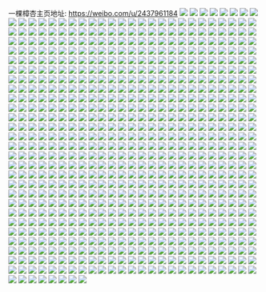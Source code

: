 一棵樟杏主页地址: https://weibo.com/u/2437961184 
![](https://wx4.sinaimg.cn/mw2000/915055e0ly1h94jmdmcvpj20u00u0tk2.jpg) 
![](https://wx4.sinaimg.cn/mw2000/915055e0ly1h94k4doixqj20u014049k.jpg) 
![](https://wx4.sinaimg.cn/mw2000/915055e0ly1h94jmezziyj21hd0u0qaj.jpg) 
![](https://wx4.sinaimg.cn/mw2000/915055e0ly1h94jmfbnldj20u01hc102.jpg) 
![](https://wx4.sinaimg.cn/mw2000/915055e0ly1h8lznikusbj20ef0atwg5.jpg) 
![](https://wx4.sinaimg.cn/mw2000/915055e0gy1h5rxzbg69yj234022o7wh.jpg) 
![](https://wx4.sinaimg.cn/mw2000/915055e0gy1h5buv4dnvzj20me098gm8.jpg) 
![](https://wx4.sinaimg.cn/mw2000/915055e0ly1h4u1rcylmqj21r31r3aql.jpg) 
![](https://wx4.sinaimg.cn/mw2000/915055e0ly1h4u1rcd9yoj222o3401kx.jpg) 
![](https://wx4.sinaimg.cn/mw2000/915055e0ly1gzhxwaml11j234022oe81.jpg) 
![](https://wx4.sinaimg.cn/mw2000/915055e0gy1gzdfnovhxqj20h20ghdh5.jpg) 
![](https://wx4.sinaimg.cn/mw2000/915055e0gy1gzdfp6ifnuj20jl0myjut.jpg) 
![](https://wx4.sinaimg.cn/mw2000/915055e0gy1gzdfnn99dlj20gt0l0dik.jpg) 
![](https://wx4.sinaimg.cn/mw2000/915055e0gy1gy0xcypk92j22c02c01aj.jpg) 
![](https://wx4.sinaimg.cn/mw2000/915055e0gy1gxabt1nrbej21kw1kw1kx.jpg) 
![](https://wx4.sinaimg.cn/mw2000/915055e0gy1gwe1dx7uloj211x1bdnbh.jpg) 
![](https://wx4.sinaimg.cn/mw2000/915055e0gy1gwe1eea86oj234022ou0x.jpg) 
![](https://wx4.sinaimg.cn/mw2000/915055e0gy1gwe1c05nj7j21kw0whnbq.jpg) 
![](https://wx4.sinaimg.cn/mw2000/915055e0gy1gwe1c0vmjcj20w01kwaua.jpg) 
![](https://wx4.sinaimg.cn/mw2000/915055e0gy1gwe1bzatrjj20ru0vl7d4.jpg) 
![](https://wx4.sinaimg.cn/mw2000/915055e0gy1gwe1by263cj20w01kwara.jpg) 
![](https://wx4.sinaimg.cn/mw2000/915055e0gy1gwe1bypkkbj20ru112gyn.jpg) 
![](https://wx4.sinaimg.cn/mw2000/915055e0gy1gwe1c3fj4pj234022okjl.jpg) 
![](https://wx4.sinaimg.cn/mw2000/002EZr4Agy1guhsebpuofj616o1kwqlu02.jpg) 
![](https://wx4.sinaimg.cn/mw2000/002EZr4Agy1gu859ai5lcj605r05rwep02.jpg) 
![](https://wx4.sinaimg.cn/mw2000/915055e0gy1gu4zblrzroj20vc15sk63.jpg) 
![](https://wx4.sinaimg.cn/mw2000/915055e0ly1gtt7gfj87uj21vo1vo1j0.jpg) 
![](https://wx4.sinaimg.cn/mw2000/915055e0gy1gtei1rne2wj20og0wmjxu.jpg) 
![](https://wx4.sinaimg.cn/mw2000/915055e0gy1gssgwgg6p3j216o1kwh1c.jpg) 
![](https://wx4.sinaimg.cn/mw2000/915055e0gy1gssgwrrtqwj20ws18gdpr.jpg) 
![](https://wx4.sinaimg.cn/mw2000/915055e0gy1gssgwrby3ej234022ob2a.jpg) 
![](https://wx4.sinaimg.cn/mw2000/915055e0gy1gssgwp7k0wj208y0a8dfx.jpg) 
![](https://wx4.sinaimg.cn/mw2000/915055e0gy1gssgwsmo8jj21w02io1kx.jpg) 
![](https://wx4.sinaimg.cn/mw2000/002EZr4Agy1gssgwisr3bj62c03401ky02.jpg) 
![](https://wx4.sinaimg.cn/mw2000/915055e0gy1gssgwlet4jj23402c0npd.jpg) 
![](https://wx4.sinaimg.cn/mw2000/915055e0gy1gssgwnrfz9j23402c01ky.jpg) 
![](https://wx4.sinaimg.cn/mw2000/002EZr4Agy1gssgwhcmyyj60c80a6wf302.jpg) 
![](https://wx4.sinaimg.cn/mw2000/915055e0gy1gssgwgxmyxj20wn0ogk0q.jpg) 
![](https://wx4.sinaimg.cn/mw2000/915055e0gy1gssgworfkgj20my0lotbb.jpg) 
![](https://wx4.sinaimg.cn/mw2000/002EZr4Agy1gssgwfx2ihj60i60i6q5m02.jpg) 
![](https://wx4.sinaimg.cn/mw2000/915055e0gy1gssgwt41mdj20vc15s4be.jpg) 
![](https://wx4.sinaimg.cn/mw2000/915055e0gy1gssgwq5upbj234022o7wi.jpg) 
![](https://wx4.sinaimg.cn/mw2000/915055e0gy1go3q3xt9kgj220830ce83.jpg) 
![](https://wx4.sinaimg.cn/mw2000/915055e0gy1go3q42lcumj222o22oe82.jpg) 
![](https://wx4.sinaimg.cn/mw2000/915055e0gy1go3q3og2fpj222o22ohdu.jpg) 
![](https://wx4.sinaimg.cn/mw2000/915055e0gy1go3q4qj70rj222o22o4qq.jpg) 
![](https://wx4.sinaimg.cn/mw2000/915055e0gy1go3q3m9zbpj223a16c4qp.jpg) 
![](https://wx4.sinaimg.cn/mw2000/915055e0ly1gnk1xmfqosj20ru173alh.jpg) 
![](https://wx4.sinaimg.cn/mw2000/915055e0ly1gnk1xmnosaj21140rujz8.jpg) 
![](https://wx4.sinaimg.cn/mw2000/915055e0ly1gnk1xn1yf0j21140rujz1.jpg) 
![](https://wx4.sinaimg.cn/mw2000/915055e0ly1gnk1xlshr4j20ru1joh2v.jpg) 
![](https://wx4.sinaimg.cn/mw2000/915055e0ly1gnk1xosfa0j222o340kjn.jpg) 
![](https://wx4.sinaimg.cn/mw2000/915055e0ly1gnk1xre8awj222o340e83.jpg) 
![](https://wx4.sinaimg.cn/mw2000/915055e0gy1gmgnjv1kl0j23344mob2c.jpg) 
![](https://wx4.sinaimg.cn/mw2000/915055e0gy1gmgnkuvlhcj2470334qv8.jpg) 
![](https://wx4.sinaimg.cn/mw2000/915055e0gy1gmgnkdha18j23344mokjn.jpg) 
![](https://wx4.sinaimg.cn/mw2000/915055e0gy1gmgnkhx2rwj22um49xx6r.jpg) 
![](https://wx4.sinaimg.cn/mw2000/915055e0gy1gmgnk1j9kej24703347wl.jpg) 
![](https://wx4.sinaimg.cn/mw2000/915055e0gy1gmgnkp1gtuj22dr3knu0z.jpg) 
![](https://wx4.sinaimg.cn/mw2000/915055e0gy1gmgnkwia71j23344moqkk.jpg) 
![](https://wx4.sinaimg.cn/mw2000/915055e0gy1gmgnkxalycj21140run4f.jpg) 
![](https://wx4.sinaimg.cn/mw2000/915055e0gy1gmgnk8f5aoj22v14ajhdu.jpg) 
![](https://wx4.sinaimg.cn/mw2000/915055e0gy1gmbp6agrf8j220730au0x.jpg) 
![](https://wx4.sinaimg.cn/mw2000/915055e0gy1gmbp684onlj23344mohe1.jpg) 
![](https://wx4.sinaimg.cn/mw2000/915055e0gy1gmbp6fjqvgj23344mob2d.jpg) 
![](https://wx4.sinaimg.cn/mw2000/915055e0gy1gmbp6hwncmj23344mou11.jpg) 
![](https://wx4.sinaimg.cn/mw2000/915055e0gy1gmbp6b6nanj21140ruqay.jpg) 
![](https://wx4.sinaimg.cn/mw2000/915055e0gy1gmbp6dj4ytj23344mo4qu.jpg) 
![](https://wx4.sinaimg.cn/mw2000/915055e0gy1gmbp6mbjsrj23344mou11.jpg) 
![](https://wx4.sinaimg.cn/mw2000/915055e0gy1gmbp6qgbnij23344mox6r.jpg) 
![](https://wx4.sinaimg.cn/mw2000/915055e0gy1gmbp6ka6iyj23344moe88.jpg) 
![](https://wx4.sinaimg.cn/mw2000/915055e0gy1gmbp6s3zjbj22pr42hu0y.jpg) 
![](https://wx4.sinaimg.cn/mw2000/915055e0gy1gmbp6gcx0yj213y0tydnc.jpg) 
![](https://wx4.sinaimg.cn/mw2000/915055e0gy1gmbp6ohqclj23344mokjo.jpg) 
![](https://wx4.sinaimg.cn/mw2000/915055e0gy1glme9py3ynj21140rudk9.jpg) 
![](https://wx4.sinaimg.cn/mw2000/915055e0gy1glme9qpm7kj20ru4id7wh.jpg) 
![](https://wx4.sinaimg.cn/mw2000/915055e0gy1glme9ra1h1j20ru26v7ln.jpg) 
![](https://wx4.sinaimg.cn/mw2000/915055e0gy1glme9p8or8j22sh46pdxj.jpg) 
![](https://wx4.sinaimg.cn/mw2000/915055e0gy1glmea0kcftj23344mo7wh.jpg) 
![](https://wx4.sinaimg.cn/mw2000/915055e0gy1glme9tcfe0j247z2tb1l2.jpg) 
![](https://wx4.sinaimg.cn/mw2000/915055e0gy1glmea2kmukj22ht3qqqv7.jpg) 
![](https://wx4.sinaimg.cn/mw2000/915055e0gy1glme9w1zf9j247z2tbu12.jpg) 
![](https://wx4.sinaimg.cn/mw2000/915055e0gy1glme9zaokxj23344mohdz.jpg) 
![](https://wx4.sinaimg.cn/mw2000/915055e0gy1gkyxqco104j20vi10m7wi.jpg) 
![](https://wx4.sinaimg.cn/mw2000/915055e0gy1gjssq8s012j222o340x6q.jpg) 
![](https://wx4.sinaimg.cn/mw2000/915055e0gy1gjssqch7uhj234022o4qr.jpg) 
![](https://wx4.sinaimg.cn/mw2000/915055e0gy1gjssqf384aj21900u01ky.jpg) 
![](https://wx4.sinaimg.cn/mw2000/915055e0gy1gjssqjd5qkj234022ox6q.jpg) 
![](https://wx4.sinaimg.cn/mw2000/915055e0gy1gjssqn791kj21900u07wi.jpg) 
![](https://wx4.sinaimg.cn/mw2000/915055e0gy1gjsssdowrvj20p617z1el.jpg) 
![](https://wx4.sinaimg.cn/mw2000/915055e0gy1gjewst0q4uj234022o4qr.jpg) 
![](https://wx4.sinaimg.cn/mw2000/915055e0gy1gjewsulqhyj234022oqv6.jpg) 
![](https://wx4.sinaimg.cn/mw2000/915055e0gy1gjewsvxaw3j234022ob2b.jpg) 
![](https://wx4.sinaimg.cn/mw2000/915055e0gy1gjewsx5cxtj222o340qv6.jpg) 
![](https://wx4.sinaimg.cn/mw2000/915055e0gy1gjewszlc5lj234022ox6q.jpg) 
![](https://wx4.sinaimg.cn/mw2000/915055e0gy1gjewt1mawyj234022o7wk.jpg) 
![](https://wx4.sinaimg.cn/mw2000/915055e0gy1gj35h582b9j22c02c0e81.jpg) 
![](https://wx4.sinaimg.cn/mw2000/915055e0gy1gj35h9zhahj21kw1kwasm.jpg) 
![](https://wx4.sinaimg.cn/mw2000/915055e0gy1gj35hh1sqzj22c02c0hdt.jpg) 
![](https://wx4.sinaimg.cn/mw2000/915055e0gy1gj35gy30zij22c02c0u0x.jpg) 
![](https://wx4.sinaimg.cn/mw2000/915055e0gy1gj35hsre3kj22c02c0hdt.jpg) 
![](https://wx4.sinaimg.cn/mw2000/915055e0gy1gj35i2jo23j21kw1kwk7r.jpg) 
![](https://wx4.sinaimg.cn/mw2000/915055e0gy1ghx2cbyu4qj20jm0n3add.jpg) 
![](https://wx4.sinaimg.cn/mw2000/915055e0gy1ghx2cbj6ddj20ec050wgg.jpg) 
![](https://wx4.sinaimg.cn/mw2000/915055e0gy1gghjrm2gvfj20yf11rgvg.jpg) 
![](https://wx4.sinaimg.cn/mw2000/915055e0gy1gghjrmg9zaj20sv0qjtfl.jpg) 
![](https://wx4.sinaimg.cn/mw2000/915055e0gy1gghjrmu6mij20uq0um44d.jpg) 
![](https://wx4.sinaimg.cn/mw2000/915055e0gy1gghjrpejmrj23402c0hdv.jpg) 
![](https://wx4.sinaimg.cn/mw2000/915055e0gy1gghjrkcx4qj23402c01l0.jpg) 
![](https://wx4.sinaimg.cn/mw2000/915055e0gy1gghjrsjw88j23402c0npe.jpg) 
![](https://wx4.sinaimg.cn/mw2000/915055e0gy1gfvraj4xycj20p10z2thi.jpg) 
![](https://wx4.sinaimg.cn/mw2000/915055e0gy1gfvrahy27yj222d2rw4qq.jpg) 
![](https://wx4.sinaimg.cn/mw2000/915055e0gy1gfoq56pqqwj224k36uu0y.jpg) 
![](https://wx4.sinaimg.cn/mw2000/915055e0gy1gfoq586uctj224k36uu0y.jpg) 
![](https://wx4.sinaimg.cn/mw2000/915055e0gy1gfoq5a7i3jj224k36u1kz.jpg) 
![](https://wx4.sinaimg.cn/mw2000/915055e0gy1gfoq5bwifij224k36uhdv.jpg) 
![](https://wx4.sinaimg.cn/mw2000/915055e0ly1gf24t5oq10j20ru0vatkk.jpg) 
![](https://wx4.sinaimg.cn/mw2000/915055e0ly1gf24u9c2ivj23344mob2i.jpg) 
![](https://wx4.sinaimg.cn/mw2000/915055e0ly1gf24t5cekmj21140rub29.jpg) 
![](https://wx4.sinaimg.cn/mw2000/915055e0ly1gf24vjjg4cj21w8atw4r8.jpg) 
![](https://wx4.sinaimg.cn/mw2000/915055e0ly1gf24v1o77fj21wwaxp4r8.jpg) 
![](https://wx4.sinaimg.cn/mw2000/915055e0ly1gf24v9518rj21wwaxpkk5.jpg) 
![](https://wx4.sinaimg.cn/mw2000/915055e0ly1gf24twmpkvj22wy2li7wi.jpg) 
![](https://wx4.sinaimg.cn/mw2000/915055e0ly1gf24ut9m83j24mo3347wp.jpg) 
![](https://wx4.sinaimg.cn/mw2000/915055e0ly1gf24tudspxj248d2tl1l9.jpg) 
![](https://wx4.sinaimg.cn/mw2000/915055e0ly1gf24tozdrij23344mo7wr.jpg) 
![](https://wx4.sinaimg.cn/mw2000/915055e0ly1gf24u0iktwj24mo334e8c.jpg) 
![](https://wx4.sinaimg.cn/mw2000/915055e0ly1gf24u4i92vj24mo3344qx.jpg) 
![](https://wx4.sinaimg.cn/mw2000/915055e0ly1gf24upfjinj23344mox6z.jpg) 
![](https://wx4.sinaimg.cn/mw2000/915055e0ly1gf24ueqdc3j23n021p4qt.jpg) 
![](https://wx4.sinaimg.cn/mw2000/915055e0ly1gf24uke5ulj23344mo7wr.jpg) 
![](https://wx4.sinaimg.cn/mw2000/915055e0ly1gf24vt1w1fj23344mo7wp.jpg) 
![](https://wx4.sinaimg.cn/mw2000/915055e0ly1gf24t6g9qdj234022ou0x.jpg) 
![](https://wx4.sinaimg.cn/mw2000/915055e0ly1gf24vpag0qj22u64991l6.jpg) 
![](https://wx4.sinaimg.cn/mw2000/915055e0gy1gezahv08g9j24122opnpn.jpg) 
![](https://wx4.sinaimg.cn/mw2000/915055e0gy1gezag3qqr2j21a52k97wk.jpg) 
![](https://wx4.sinaimg.cn/mw2000/915055e0gy1gezafhdeo4j22yl4fvu17.jpg) 
![](https://wx4.sinaimg.cn/mw2000/915055e0gy1gezafoylp1j21wwa80e8n.jpg) 
![](https://wx4.sinaimg.cn/mw2000/915055e0gy1gezafx8fbvj21wwaxp4rc.jpg) 
![](https://wx4.sinaimg.cn/mw2000/915055e0gy1gezag0w426j21wwaxpe85.jpg) 
![](https://wx4.sinaimg.cn/mw2000/915055e0gy1gezahoas4hj24mo334qvg.jpg) 
![](https://wx4.sinaimg.cn/mw2000/915055e0gy1gezag6w44jj22ju1wwnpi.jpg) 
![](https://wx4.sinaimg.cn/mw2000/915055e0gy1gezagzoql8j229q32x1l4.jpg) 
![](https://wx4.sinaimg.cn/mw2000/915055e0gy1gezaggz6ccj24c62w4he1.jpg) 
![](https://wx4.sinaimg.cn/mw2000/915055e0gy1gezagne892j23344mo4r4.jpg) 
![](https://wx4.sinaimg.cn/mw2000/915055e0gy1gezagtyicjj23344moe8i.jpg) 
![](https://wx4.sinaimg.cn/mw2000/915055e0gy1gezagw8kyaj217w1tux6q.jpg) 
![](https://wx4.sinaimg.cn/mw2000/915055e0gy1gezah5oxihj20np0ygqii.jpg) 
![](https://wx4.sinaimg.cn/mw2000/915055e0gy1gezaharchsj23344mo1lb.jpg) 
![](https://wx4.sinaimg.cn/mw2000/915055e0gy1gezah4k5a9j22uj4974r0.jpg) 
![](https://wx4.sinaimg.cn/mw2000/915055e0gy1gezagc2ljgj24mo334kjy.jpg) 
![](https://wx4.sinaimg.cn/mw2000/915055e0gy1gezahg76f8j24mo3341l9.jpg) 
![](https://wx4.sinaimg.cn/mw2000/915055e0gy1gevgdgfa1yj24982u6hdx.jpg) 
![](https://wx4.sinaimg.cn/mw2000/915055e0gy1gevgcshi59j221q32l1l2.jpg) 
![](https://wx4.sinaimg.cn/mw2000/915055e0gy1gevgcwuirzj23il2ce7wk.jpg) 
![](https://wx4.sinaimg.cn/mw2000/915055e0gy1gevgd2bhzij21ww6tinpi.jpg) 
![](https://wx4.sinaimg.cn/mw2000/915055e0gy1gevgcxu96vj20ru3cm1kx.jpg) 
![](https://wx4.sinaimg.cn/mw2000/915055e0gy1gevgd6ufphj21ww9m61l6.jpg) 
![](https://wx4.sinaimg.cn/mw2000/915055e0gy1gevgd9xm5yj2280340e86.jpg) 
![](https://wx4.sinaimg.cn/mw2000/915055e0gy1gevgddzg2zj213b1mxqv5.jpg) 
![](https://wx4.sinaimg.cn/mw2000/915055e0gy1gevgdcqpbyj22su479nph.jpg) 
![](https://wx4.sinaimg.cn/mw2000/915055e0gy1gevgcl45xxj23v72kte86.jpg) 
![](https://wx4.sinaimg.cn/mw2000/915055e0gy1gevgcp883gj22rr45nkjv.jpg) 
![](https://wx4.sinaimg.cn/mw2000/915055e0gy1gevgcujfghj21ka2ceqv7.jpg) 
![](https://wx4.sinaimg.cn/mw2000/915055e0gy1gek9zqft5jj24682s5kjr.jpg) 
![](https://wx4.sinaimg.cn/mw2000/915055e0gy1gek9z25toyj22u53z1kjs.jpg) 
![](https://wx4.sinaimg.cn/mw2000/915055e0gy1gek9z5z9rrj22u5498e88.jpg) 
![](https://wx4.sinaimg.cn/mw2000/915055e0gy1gek9z7st10j21p12deu0y.jpg) 
![](https://wx4.sinaimg.cn/mw2000/915055e0gy1gek9znamxlj22hz3hzb2e.jpg) 
![](https://wx4.sinaimg.cn/mw2000/915055e0gy1gek9yyaa2cj22j83jpb2e.jpg) 
![](https://wx4.sinaimg.cn/mw2000/915055e0gy1gek9zg3yw7j22se3wjb2g.jpg) 
![](https://wx4.sinaimg.cn/mw2000/915055e0gy1gek9zk8fvgj24mo3347wp.jpg) 
![](https://wx4.sinaimg.cn/mw2000/915055e0gy1gek9zcfdhoj23344mox6x.jpg) 
![](https://wx4.sinaimg.cn/mw2000/915055e0gy1gehw40mz6xj22np3zkqvb.jpg) 
![](https://wx4.sinaimg.cn/mw2000/915055e0gy1gehw44lb2tj23344mox6w.jpg) 
![](https://wx4.sinaimg.cn/mw2000/915055e0gy1gehw48azx2j22yr4g5u14.jpg) 
![](https://wx4.sinaimg.cn/mw2000/915055e0gy1gehw4by4cpj22yx4gdhe1.jpg) 
![](https://wx4.sinaimg.cn/mw2000/915055e0gy1gehw4d4ityj20ru114799.jpg) 
![](https://wx4.sinaimg.cn/mw2000/915055e0gy1gehw4fiewyj22gk3ouqv9.jpg) 
![](https://wx4.sinaimg.cn/mw2000/915055e0gy1gehw3x9utkj23344mo4qx.jpg) 
![](https://wx4.sinaimg.cn/mw2000/915055e0gy1gehw4izpqvj23344mo7wp.jpg) 
![](https://wx4.sinaimg.cn/mw2000/915055e0gy1gehw4mchupj22tb47zu13.jpg) 
![](https://wx4.sinaimg.cn/mw2000/915055e0gy1gehh22cqkbj230m4ix7wm.jpg) 
![](https://wx4.sinaimg.cn/mw2000/915055e0gy1gehh1zqgxcj22x14dknpi.jpg) 
![](https://wx4.sinaimg.cn/mw2000/915055e0gy1gehh1qhk78j21130rsgv2.jpg) 
![](https://wx4.sinaimg.cn/mw2000/915055e0gy1gehh1tcbnuj21130rs7ck.jpg) 
![](https://wx4.sinaimg.cn/mw2000/915055e0gy1gehh1s22fcj2334222x6q.jpg) 
![](https://wx4.sinaimg.cn/mw2000/915055e0gy1gehh1q0lxmj20ru2u27wf.jpg) 
![](https://wx4.sinaimg.cn/mw2000/915055e0gy1gehh1stiwqj20ru55jkjl.jpg) 
![](https://wx4.sinaimg.cn/mw2000/915055e0gy1gehh2cbku5j22q14317wp.jpg) 
![](https://wx4.sinaimg.cn/mw2000/915055e0gy1gehh27xrttj23344mob2i.jpg) 
![](https://wx4.sinaimg.cn/mw2000/915055e0gy1gehh1w3ex9j22i43r6npi.jpg) 
![](https://wx4.sinaimg.cn/mw2000/915055e0gy1gehh258pwuj22xd4e24qy.jpg) 
![](https://wx4.sinaimg.cn/mw2000/915055e0ly1ge3ypx5wpxj224w37knph.jpg) 
![](https://wx4.sinaimg.cn/mw2000/915055e0ly1ge3ypqg8q5j224w37kqvp.jpg) 
![](https://wx4.sinaimg.cn/mw2000/915055e0ly1ge3yobg2r5j21sk2otnpg.jpg) 
![](https://wx4.sinaimg.cn/mw2000/915055e0ly1ge3yp0kgjgj224w37kkk5.jpg) 
![](https://wx4.sinaimg.cn/mw2000/915055e0ly1ge3yq2uc77j20ru2674qp.jpg) 
![](https://wx4.sinaimg.cn/mw2000/915055e0ly1ge3yp6olx9j223s35ox6t.jpg) 
![](https://wx4.sinaimg.cn/mw2000/915055e0ly1ge3yofn1kyj21nn2hgu0z.jpg) 
![](https://wx4.sinaimg.cn/mw2000/915055e0ly1ge3yo5ircej224w37kb2t.jpg) 
![](https://wx4.sinaimg.cn/mw2000/915055e0ly1ge3ynlre0gj21nr2hsnpo.jpg) 
![](https://wx4.sinaimg.cn/mw2000/915055e0ly1ge1p5djiyfj20ww0wwdl5.jpg) 
![](https://wx4.sinaimg.cn/mw2000/915055e0ly1ge1p5d1114j20ww0ww7a8.jpg) 
![](https://wx4.sinaimg.cn/mw2000/915055e0ly1ge1p5d8977j20ww1dcgq2.jpg) 
![](https://wx4.sinaimg.cn/mw2000/915055e0ly1ge1p5ckekxj20ws1dc45y.jpg) 
![](https://wx4.sinaimg.cn/mw2000/915055e0ly1gdt9u5dvruj214013zn4u.jpg) 
![](https://wx4.sinaimg.cn/mw2000/915055e0ly1gdt9u54x74j214013zajq.jpg) 
![](https://wx4.sinaimg.cn/mw2000/915055e0ly1gdt9u6perfj214013z11c.jpg) 
![](https://wx4.sinaimg.cn/mw2000/915055e0ly1gdt9u5p12sj214013zdpo.jpg) 
![](https://wx4.sinaimg.cn/mw2000/915055e0gy1gd1pen551kj21400u04lv.jpg) 
![](https://wx4.sinaimg.cn/mw2000/915055e0gy1gd0rs07xdbj20u00wfka4.jpg) 
![](https://wx4.sinaimg.cn/mw2000/915055e0gy3gbpc0nn1dpj20zk0p416q.jpg) 
![](https://wx4.sinaimg.cn/mw2000/915055e0gy3gbpc13j1yaj20zk0p4qi2.jpg) 
![](https://wx4.sinaimg.cn/mw2000/915055e0gy3gbpc17sr3tj20zk0p4k8u.jpg) 
![](https://wx4.sinaimg.cn/mw2000/915055e0gy3gbpc120xgbj20zk0p419w.jpg) 
![](https://wx4.sinaimg.cn/mw2000/915055e0gy3gbpc16i8huj20zk0p4dso.jpg) 
![](https://wx4.sinaimg.cn/mw2000/915055e0gy3gbpc1dvq7sj20zk0p4199.jpg) 
![](https://wx4.sinaimg.cn/mw2000/915055e0gy3gbpc1isfyhj20zk0p4qiq.jpg) 
![](https://wx4.sinaimg.cn/mw2000/915055e0gy3gbpc1ef33sj20zk0p4qf9.jpg) 
![](https://wx4.sinaimg.cn/mw2000/915055e0gy1gb990sppszj20n024qx0j.jpg) 
![](https://wx4.sinaimg.cn/mw2000/915055e0gy1gb990rq8hvj20n00bl75s.jpg) 
![](https://wx4.sinaimg.cn/mw2000/915055e0gy1gb29wep11yj22bx2bn7wh.jpg) 
![](https://wx4.sinaimg.cn/mw2000/915055e0gy1gb29wgi2amj22c02bre81.jpg) 
![](https://wx4.sinaimg.cn/mw2000/915055e0gy1gb29whg0kbj22c02brb29.jpg) 
![](https://wx4.sinaimg.cn/mw2000/915055e0gy1gb29wine2dj22c02brkjl.jpg) 
![](https://wx4.sinaimg.cn/mw2000/915055e0gy1gb29wk2nhcj23402c01ky.jpg) 
![](https://wx4.sinaimg.cn/mw2000/915055e0gy1gb29wl8qfpj21lx24z1kx.jpg) 
![](https://wx4.sinaimg.cn/mw2000/915055e0gy1gb29wm5wv2j22b11qbnpd.jpg) 
![](https://wx4.sinaimg.cn/mw2000/915055e0gy1gb29wdtgszj22gz1uskjl.jpg) 
![](https://wx4.sinaimg.cn/mw2000/915055e0gy1gb29wnptmdj23402c0qv6.jpg) 
![](https://wx4.sinaimg.cn/mw2000/915055e0gy1gb29wp3vd3j23402c0npe.jpg) 
![](https://wx4.sinaimg.cn/mw2000/915055e0gy1gb29wqa134j22tl249b2a.jpg) 
![](https://wx4.sinaimg.cn/mw2000/915055e0gy1gb29wr7gtyj22m11ylu0x.jpg) 
![](https://wx4.sinaimg.cn/mw2000/915055e0gy1gb29wsjdmtj23402c0e82.jpg) 
![](https://wx4.sinaimg.cn/mw2000/915055e0gy1gb29wunb35j23402c01ky.jpg) 
![](https://wx4.sinaimg.cn/mw2000/915055e0gy1gatotgpr8ej22c03407wi.jpg) 
![](https://wx4.sinaimg.cn/mw2000/915055e0gy1gatoti35oij22c03401ky.jpg) 
![](https://wx4.sinaimg.cn/mw2000/915055e0gy1gatotjknmwj22c0340kjm.jpg) 
![](https://wx4.sinaimg.cn/mw2000/915055e0gy1gatotl2vxoj22c0340hdu.jpg) 
![](https://wx4.sinaimg.cn/mw2000/915055e0gy1gatotmld2xj22c0340u0y.jpg) 
![](https://wx4.sinaimg.cn/mw2000/915055e0gy1gatotonlv6j22c0340kjn.jpg) 
![](https://wx4.sinaimg.cn/mw2000/915055e0gy1gatotq5okvj22c03404qq.jpg) 
![](https://wx4.sinaimg.cn/mw2000/915055e0gy1gatotrhjm6j22c03401ky.jpg) 
![](https://wx4.sinaimg.cn/mw2000/915055e0gy1gatotus66ij22c0340kjm.jpg) 
![](https://wx4.sinaimg.cn/mw2000/915055e0gy1gatotszikaj22c0340npe.jpg) 
![](https://wx4.sinaimg.cn/mw2000/915055e0gy1gatotwo6nhj22c0340npe.jpg) 
![](https://wx4.sinaimg.cn/mw2000/915055e0gy1gailzrj0i0j222o340hdu.jpg) 
![](https://wx4.sinaimg.cn/mw2000/915055e0gy1gailzsspv4j222o340e82.jpg) 
![](https://wx4.sinaimg.cn/mw2000/915055e0gy1gailzu18ccj222o340b2a.jpg) 
![](https://wx4.sinaimg.cn/mw2000/915055e0gy1gailzvbw3xj222o340u0y.jpg) 
![](https://wx4.sinaimg.cn/mw2000/915055e0gy1gailzq6shoj222o340kjm.jpg) 
![](https://wx4.sinaimg.cn/mw2000/915055e0gy1gailzwdnyij222o340npd.jpg) 
![](https://wx4.sinaimg.cn/mw2000/915055e0gy1gailzxglj9j222o340x6p.jpg) 
![](https://wx4.sinaimg.cn/mw2000/915055e0gy1gailzyw5c8j222o3407wi.jpg) 
![](https://wx4.sinaimg.cn/mw2000/915055e0gy1gaim003vnnj222o340x6p.jpg) 
![](https://wx4.sinaimg.cn/mw2000/915055e0gy1gaim027qafj222o340b2a.jpg) 
![](https://wx4.sinaimg.cn/mw2000/915055e0gy1gaim03nt6jj222o340kjm.jpg) 
![](https://wx4.sinaimg.cn/mw2000/915055e0gy1gahcsv0viwj222o340qv5.jpg) 
![](https://wx4.sinaimg.cn/mw2000/915055e0gy1gahcsygzjdj222o340u0x.jpg) 
![](https://wx4.sinaimg.cn/mw2000/915055e0gy1gahct1kq7pj222o340u0x.jpg) 
![](https://wx4.sinaimg.cn/mw2000/915055e0gy1gahct3qvzij222o340npd.jpg) 
![](https://wx4.sinaimg.cn/mw2000/915055e0gy1gahct560e3j222o3404qp.jpg) 
![](https://wx4.sinaimg.cn/mw2000/915055e0gy1gahct6z7sfj234022ob29.jpg) 
![](https://wx4.sinaimg.cn/mw2000/915055e0gy1gahcsrruxbj234022oe81.jpg) 
![](https://wx4.sinaimg.cn/mw2000/915055e0gy1gahct9s2qnj20u01904qq.jpg) 
![](https://wx4.sinaimg.cn/mw2000/915055e0gy1gahctdkz63j222o340u0y.jpg) 
![](https://wx4.sinaimg.cn/mw2000/915055e0gy1gahctgrv1pj222o340b2a.jpg) 
![](https://wx4.sinaimg.cn/mw2000/915055e0gy1gahctj8t73j222o340x6p.jpg) 
![](https://wx4.sinaimg.cn/mw2000/915055e0gy1gahctl9iy1j234022o1ky.jpg) 
![](https://wx4.sinaimg.cn/mw2000/915055e0gy1gah5gj7hbpj23402c0npd.jpg) 
![](https://wx4.sinaimg.cn/mw2000/915055e0gy1gah5gdlh76j23402c0e81.jpg) 
![](https://wx4.sinaimg.cn/mw2000/915055e0gy1gah5gfwgw0j23402c0e81.jpg) 
![](https://wx4.sinaimg.cn/mw2000/915055e0gy1gah5grq4moj23402c0hdt.jpg) 
![](https://wx4.sinaimg.cn/mw2000/915055e0gy1gah5guq976j23402c0hdt.jpg) 
![](https://wx4.sinaimg.cn/mw2000/915055e0gy1gah5gxuqc0j23402c0e81.jpg) 
![](https://wx4.sinaimg.cn/mw2000/915055e0gy1gah5h0bbr9j23402c0b29.jpg) 
![](https://wx4.sinaimg.cn/mw2000/915055e0gy1gah5gpg4joj22c0340e82.jpg) 
![](https://wx4.sinaimg.cn/mw2000/915055e0gy1gah5gmt950j22c0340e82.jpg) 
![](https://wx4.sinaimg.cn/mw2000/915055e0gy1gaghmmnep3j214013z4ay.jpg) 
![](https://wx4.sinaimg.cn/mw2000/915055e0gy1gaghmm2z3ij214013z4bx.jpg) 
![](https://wx4.sinaimg.cn/mw2000/915055e0gy1gaghmn9k2wj214013zh1z.jpg) 
![](https://wx4.sinaimg.cn/mw2000/915055e0gy1gaghmnvet3j214013zgxy.jpg) 
![](https://wx4.sinaimg.cn/mw2000/915055e0gy1gaghmoqq7hj214013zalt.jpg) 
![](https://wx4.sinaimg.cn/mw2000/915055e0gy1gaghmp71hhj20qo0qogra.jpg) 
![](https://wx4.sinaimg.cn/mw2000/915055e0gy1g9t6ejtqiaj214013v4dw.jpg) 
![](https://wx4.sinaimg.cn/mw2000/915055e0gy1g9t6ekauyvj21400tzqf2.jpg) 
![](https://wx4.sinaimg.cn/mw2000/915055e0gy1g9t6eiuvwuj21400sjdru.jpg) 
![](https://wx4.sinaimg.cn/mw2000/915055e0gy1g9t6elz1aoj21400tzwn1.jpg) 
![](https://wx4.sinaimg.cn/mw2000/915055e0gy1g9t6eldu89j214013zk2j.jpg) 
![](https://wx4.sinaimg.cn/mw2000/915055e0gy1g9t6ejbdqdj214013z7hw.jpg) 
![](https://wx4.sinaimg.cn/mw2000/915055e0gy1g9my3yhikjj22c02c0e81.jpg) 
![](https://wx4.sinaimg.cn/mw2000/915055e0gy1g9my40jv2vj21mb1mb4mu.jpg) 
![](https://wx4.sinaimg.cn/mw2000/915055e0gy1g9my3z89huj21mb1mbqo6.jpg) 
![](https://wx4.sinaimg.cn/mw2000/915055e0gy1g9my3zvbnpj21mb1mbasf.jpg) 
![](https://wx4.sinaimg.cn/mw2000/915055e0gy1g9gerhys5aj22c02c0ha2.jpg) 
![](https://wx4.sinaimg.cn/mw2000/915055e0gy1g9gercxqepj22c02c0hdt.jpg) 
![](https://wx4.sinaimg.cn/mw2000/915055e0gy1g963m1hk4jj22c02c04qp.jpg) 
![](https://wx4.sinaimg.cn/mw2000/915055e0gy1g963m2hzjpj22c02c0qv5.jpg) 
![](https://wx4.sinaimg.cn/mw2000/915055e0gy1g8qm5oup8rj223r35skjn.jpg) 
![](https://wx4.sinaimg.cn/mw2000/915055e0gy1g8qm4y6h16j21yz2yku0x.jpg) 
![](https://wx4.sinaimg.cn/mw2000/915055e0gy1g8qm76kvk6j223r35sx6q.jpg) 
![](https://wx4.sinaimg.cn/mw2000/915055e0gy1g8qm5uek33j24mo334b2b.jpg) 
![](https://wx4.sinaimg.cn/mw2000/915055e0gy1g8qm5zfmi3j223u35sqv6.jpg) 
![](https://wx4.sinaimg.cn/mw2000/915055e0gy1g8qm7az9b0j235s23u1kz.jpg) 
![](https://wx4.sinaimg.cn/mw2000/915055e0gy1g8qm3sfd70j223u35su0y.jpg) 
![](https://wx4.sinaimg.cn/mw2000/915055e0gy1g8qm2zds2mj21ws2vab2a.jpg) 
![](https://wx4.sinaimg.cn/mw2000/915055e0gy1g8qm4o4xewj223q35sqv6.jpg) 
![](https://wx4.sinaimg.cn/mw2000/915055e0gy1g7vhd52a1vj21ho1zk4qp.jpg) 
![](https://wx4.sinaimg.cn/mw2000/915055e0gy1g7vhd6mjtvj21ho1hpe5k.jpg) 
![](https://wx4.sinaimg.cn/mw2000/915055e0gy1g7vhd7n0pgj21ho1zk7wh.jpg) 
![](https://wx4.sinaimg.cn/mw2000/915055e0gy1g7vhd5l0ibj20ku0kujwr.jpg) 
![](https://wx4.sinaimg.cn/mw2000/915055e0gy1g7thvyiactj21kw1kwan2.jpg) 
![](https://wx4.sinaimg.cn/mw2000/915055e0gy1g7thvxy3prj22c02c0k96.jpg) 
![](https://wx4.sinaimg.cn/mw2000/915055e0gy1g7thv2cxjnj20k50ucq5q.jpg) 
![](https://wx4.sinaimg.cn/mw2000/915055e0gy1g7thtyt64kj20fs0tp76k.jpg) 
![](https://wx4.sinaimg.cn/mw2000/915055e0gy1g7thv345qqj21l72c0twe.jpg) 
![](https://wx4.sinaimg.cn/mw2000/915055e0gy1g7thu0mtcoj20j30yytcy.jpg) 
![](https://wx4.sinaimg.cn/mw2000/915055e0gy1g7thu1tp0zj20sx17k78m.jpg) 
![](https://wx4.sinaimg.cn/mw2000/915055e0gy1g7thu27qu5j20ws1dctdc.jpg) 
![](https://wx4.sinaimg.cn/mw2000/915055e0gy1g7thtzw8ycj20ws1dc441.jpg) 
![](https://wx4.sinaimg.cn/mw2000/915055e0gy1g7thtzbzp7j20ww1dcn42.jpg) 
![](https://wx4.sinaimg.cn/mw2000/915055e0gy1g7thu0a9x4j20kw0rojwy.jpg) 
![](https://wx4.sinaimg.cn/mw2000/915055e0gy1g7q3g1pbjyj21mb1mbh4j.jpg) 
![](https://wx4.sinaimg.cn/mw2000/915055e0gy1g7q3g2ethzj21mb1mb4i1.jpg) 
![](https://wx4.sinaimg.cn/mw2000/915055e0gy1g7q3g2zz6pj20gj0gjta3.jpg) 
![](https://wx4.sinaimg.cn/mw2000/915055e0gy1g7q3fzvw47j21mb1mbtpd.jpg) 
![](https://wx4.sinaimg.cn/mw2000/915055e0gy1g6z66wddn0j24mo334qv8.jpg) 
![](https://wx4.sinaimg.cn/mw2000/915055e0gy1g6z66ygovuj24mo334e84.jpg) 
![](https://wx4.sinaimg.cn/mw2000/915055e0gy1g6z66nmkqej24mo334hdw.jpg) 
![](https://wx4.sinaimg.cn/mw2000/915055e0gy1g6z66lgl0gj24mo334hdw.jpg) 
![](https://wx4.sinaimg.cn/mw2000/915055e0gy1g6z66p8ganj21vx2iou0y.jpg) 
![](https://wx4.sinaimg.cn/mw2000/915055e0gy1g6z66qmeabj21og2ionpe.jpg) 
![](https://wx4.sinaimg.cn/mw2000/915055e0gy1g6z66rtje9j21od2ioe82.jpg) 
![](https://wx4.sinaimg.cn/mw2000/915055e0gy1g6z66jhyyzj22io1oghdu.jpg) 
![](https://wx4.sinaimg.cn/mw2000/915055e0gy1g6z66u6xaij24mo334hdw.jpg) 
![](https://wx4.sinaimg.cn/mw2000/915055e0gy1g6iwjlbk1sj21mc1mch3i.jpg) 
![](https://wx4.sinaimg.cn/mw2000/915055e0gy1g6iwjkmn6pj21mc1mc4nr.jpg) 
![](https://wx4.sinaimg.cn/mw2000/915055e0gy1g6iwjjs3e8j21mc1mckhf.jpg) 
![](https://wx4.sinaimg.cn/mw2000/915055e0gy1g6iwjmsb23j21mc1mc1dy.jpg) 
![](https://wx4.sinaimg.cn/mw2000/915055e0gy1g6iwjnxci8j21mc1mckcg.jpg) 
![](https://wx4.sinaimg.cn/mw2000/915055e0gy1g6iwjhlb6dj20ku0kujtg.jpg) 
![](https://wx4.sinaimg.cn/mw2000/915055e0gy1g6iwjm5hfpj21mc1mc4qp.jpg) 
![](https://wx4.sinaimg.cn/mw2000/915055e0gy1g6iwjossxlj21mc1mckjl.jpg) 
![](https://wx4.sinaimg.cn/mw2000/915055e0gy1g6iwjnd5ijj21e51e5qee.jpg) 
![](https://wx4.sinaimg.cn/mw2000/915055e0gy1g60o76fhlxj20u00u0qah.jpg) 
![](https://wx4.sinaimg.cn/mw2000/915055e0gy1g60o76q673j20u00u0wlt.jpg) 
![](https://wx4.sinaimg.cn/mw2000/915055e0gy1g60o7762cnj20u00u0jx7.jpg) 
![](https://wx4.sinaimg.cn/mw2000/915055e0gy1g60o77etrmj20u00u0dn4.jpg) 
![](https://wx4.sinaimg.cn/mw2000/915055e0gy1g60o77qujmj20u00u0gsx.jpg) 
![](https://wx4.sinaimg.cn/mw2000/915055e0gy1g60o765m0tj20u00u045k.jpg) 
![](https://wx4.sinaimg.cn/mw2000/915055e0gy1g5atluxa5ej22c02c0qv5.jpg) 
![](https://wx4.sinaimg.cn/mw2000/915055e0gy1g5atlvmu6dj211g11gdt0.jpg) 
![](https://wx4.sinaimg.cn/mw2000/915055e0gy1g5atlxorq9j22c02c0qv5.jpg) 
![](https://wx4.sinaimg.cn/mw2000/915055e0gy1g5atlzfhjlj22c02c0npd.jpg) 
![](https://wx4.sinaimg.cn/mw2000/915055e0gy1g5atm3cuxfj22c02c0hdt.jpg) 
![](https://wx4.sinaimg.cn/mw2000/915055e0gy1g5atm16j7tj22c02c0x6p.jpg) 
![](https://wx4.sinaimg.cn/mw2000/915055e0gy1g5atm28e8kj22c02c0kjl.jpg) 
![](https://wx4.sinaimg.cn/mw2000/915055e0gy1g5atm4dg7rj225624yhdt.jpg) 
![](https://wx4.sinaimg.cn/mw2000/915055e0gy1g5atls5p0hj2269261npd.jpg) 
![](https://wx4.sinaimg.cn/mw2000/915055e0gy1g4o2di1vhfj20u00u0nhm.jpg) 
![](https://wx4.sinaimg.cn/mw2000/915055e0gy1g4o2dg9h2yj21kw1kw1kx.jpg) 
![](https://wx4.sinaimg.cn/mw2000/915055e0gy1g4o2df7y46j22dc1s0qv6.jpg) 
![](https://wx4.sinaimg.cn/mw2000/915055e0gy1g4o2diq8voj21o01o0h7a.jpg) 
![](https://wx4.sinaimg.cn/mw2000/915055e0gy1g4o2dm7wbdj20u00u04qp.jpg) 
![](https://wx4.sinaimg.cn/mw2000/915055e0gy1g4o2dgl21uj20xp0mg78a.jpg) 
![](https://wx4.sinaimg.cn/mw2000/915055e0gy1g3vecxvinaj20hl0neabu.jpg) 
![](https://wx4.sinaimg.cn/mw2000/915055e0gy1g3vedvjs7dj2087083wfj.jpg) 
![](https://wx4.sinaimg.cn/mw2000/915055e0gy1g3vecyp5fnj206h081glj.jpg) 
![](https://wx4.sinaimg.cn/mw2000/915055e0gy1g3s16ukqi6j20xm0p77bd.jpg) 
![](https://wx4.sinaimg.cn/mw2000/915055e0gy1g3s16u42yaj234022wb2a.jpg) 
![](https://wx4.sinaimg.cn/mw2000/915055e0gy1g3s16vgykgj22801hce81.jpg) 
![](https://wx4.sinaimg.cn/mw2000/915055e0gy1g3jtncv43ij23402c0x6r.jpg) 
![](https://wx4.sinaimg.cn/mw2000/915055e0gy1g3jtni8wh3j22c02c0u0y.jpg) 
![](https://wx4.sinaimg.cn/mw2000/915055e0gy1g3jtnm3r6vj21sg1sgx6p.jpg) 
![](https://wx4.sinaimg.cn/mw2000/915055e0gy1g3jtnr7msuj22c02c0qv6.jpg) 
![](https://wx4.sinaimg.cn/mw2000/915055e0gy1g3jtn5qdycj210p0wxwxi.jpg) 
![](https://wx4.sinaimg.cn/mw2000/915055e0gy1g3jtns045qj20rp0nyk2n.jpg) 
![](https://wx4.sinaimg.cn/mw2000/915055e0gy1g3jto7t5g8j22c02c0qv6.jpg) 
![](https://wx4.sinaimg.cn/mw2000/915055e0gy1g3jtnx3v56j22c02c0qv6.jpg) 
![](https://wx4.sinaimg.cn/mw2000/915055e0gy1g3jto2lntbj22c02c0u0y.jpg) 
![](https://wx4.sinaimg.cn/mw2000/915055e0gy1g2w5k2a6qhj20zk0qogz5.jpg) 
![](https://wx4.sinaimg.cn/mw2000/915055e0gy1g2w5i8zlbuj21z41hc4mt.jpg) 
![](https://wx4.sinaimg.cn/mw2000/915055e0gy1g2w5i9y2yaj20ku0kun0b.jpg) 
![](https://wx4.sinaimg.cn/mw2000/915055e0gy1g2w5iaa8b6j20yn0rw42j.jpg) 
![](https://wx4.sinaimg.cn/mw2000/915055e0gy1g2w5juzc0pj21hp1hoka3.jpg) 
![](https://wx4.sinaimg.cn/mw2000/915055e0gy1g2w5jvmjh0j21ho1hotsc.jpg) 
![](https://wx4.sinaimg.cn/mw2000/915055e0gy1g2w5m3o3mhj20ku0c1dhq.jpg) 
![](https://wx4.sinaimg.cn/mw2000/915055e0gy1g2w5m3a7qlj21ho1zk1kx.jpg) 
![](https://wx4.sinaimg.cn/mw2000/915055e0gy1g2w5mt7z8jj20f30q076y.jpg) 
![](https://wx4.sinaimg.cn/mw2000/915055e0gy1g2ndr5v478j222o3404jz.jpg) 
![](https://wx4.sinaimg.cn/mw2000/915055e0gy1g2ndrbaiyij222o3401kx.jpg) 
![](https://wx4.sinaimg.cn/mw2000/915055e0gy1g2ndr8eal7j222o3404qp.jpg) 
![](https://wx4.sinaimg.cn/mw2000/915055e0gy1g2ndr4xy3ej222o3401kx.jpg) 
![](https://wx4.sinaimg.cn/mw2000/915055e0gy1g2ndraib6uj222o3401kx.jpg) 
![](https://wx4.sinaimg.cn/mw2000/915055e0gy1g2ndr6sur1j222o3404qp.jpg) 
![](https://wx4.sinaimg.cn/mw2000/915055e0gy1g29jqw53m2j22c02c01ky.jpg) 
![](https://wx4.sinaimg.cn/mw2000/915055e0gy1g29jqx1p6nj22c02c04qp.jpg) 
![](https://wx4.sinaimg.cn/mw2000/915055e0gy1g29jqya4cpj22c02c0kjm.jpg) 
![](https://wx4.sinaimg.cn/mw2000/915055e0gy1g29jqzy0i4j22c02c0u0z.jpg) 
![](https://wx4.sinaimg.cn/mw2000/915055e0gy1g29jr1p2jsj22c02c0x6q.jpg) 
![](https://wx4.sinaimg.cn/mw2000/915055e0gy1g29jr24bnyj21hc0u0tko.jpg) 
![](https://wx4.sinaimg.cn/mw2000/915055e0gy1g29jr2e0lcj20ww1dcte7.jpg) 
![](https://wx4.sinaimg.cn/mw2000/915055e0gy1g29jquywl9j22c02c0hdt.jpg) 
![](https://wx4.sinaimg.cn/mw2000/915055e0gy1g29jr2pi19j20zk0k0wix.jpg) 
![](https://wx4.sinaimg.cn/mw2000/915055e0gy1g1xuzz1lprj21fy1fyafn.jpg) 
![](https://wx4.sinaimg.cn/mw2000/915055e0gy1g1xuzyooa9j20bv0bvwf8.jpg) 
![](https://wx4.sinaimg.cn/mw2000/915055e0gy1g1jwirtbs2j218k0wak3q.jpg) 
![](https://wx4.sinaimg.cn/mw2000/915055e0ly1g1ik8ozwvqj20qc13ngpk.jpg) 
![](https://wx4.sinaimg.cn/mw2000/915055e0ly1g1ik8oqjgij20p711ygph.jpg) 
![](https://wx4.sinaimg.cn/mw2000/915055e0ly1g1ik8q13rtj21ww2n5x6p.jpg) 
![](https://wx4.sinaimg.cn/mw2000/915055e0ly1g1htq8tdw3j21ww1ww1kx.jpg) 
![](https://wx4.sinaimg.cn/mw2000/915055e0ly1g1jshi91xtj21ww1ww4kv.jpg) 
![](https://wx4.sinaimg.cn/mw2000/915055e0gy1g167s1mgudj20u00u0jy1.jpg) 
![](https://wx4.sinaimg.cn/mw2000/915055e0gy1g152awd49mj222o3407sz.jpg) 
![](https://wx4.sinaimg.cn/mw2000/915055e0gy1g152b28op4j222o340axr.jpg) 
![](https://wx4.sinaimg.cn/mw2000/915055e0gy1g152b2ycdgj222o340nk3.jpg) 
![](https://wx4.sinaimg.cn/mw2000/915055e0gy1g152b4qxqdj222o3401kx.jpg) 
![](https://wx4.sinaimg.cn/mw2000/915055e0gy1g152b192i3j222o3404qp.jpg) 
![](https://wx4.sinaimg.cn/mw2000/915055e0gy1g152b5krzfj222o340nku.jpg) 
![](https://wx4.sinaimg.cn/mw2000/915055e0gy1g152b3roa3j222o340tu3.jpg) 
![](https://wx4.sinaimg.cn/mw2000/915055e0gy1g152ax8nt0j222o340nhw.jpg) 
![](https://wx4.sinaimg.cn/mw2000/915055e0gy1g152ay73nrj222o340tva.jpg) 
![](https://wx4.sinaimg.cn/mw2000/915055e0gy1g13ugdcym9j21ww2pgb2a.jpg) 
![](https://wx4.sinaimg.cn/mw2000/915055e0gy1g13ughvma0j21ww2pgkjl.jpg) 
![](https://wx4.sinaimg.cn/mw2000/915055e0gy1g13ugj64y4j21ww2pgb2a.jpg) 
![](https://wx4.sinaimg.cn/mw2000/915055e0gy1g13ugkhmflj21ww2pg7wi.jpg) 
![](https://wx4.sinaimg.cn/mw2000/915055e0gy1g13ugmcnolj21jk2bc1kx.jpg) 
![](https://wx4.sinaimg.cn/mw2000/915055e0gy1g13uhm7w10j21pu2io1ky.jpg) 
![](https://wx4.sinaimg.cn/mw2000/915055e0gy1g13uggx5bbj21eu1erqsv.jpg) 
![](https://wx4.sinaimg.cn/mw2000/915055e0gy1g13ugga3a0j21by204kjl.jpg) 
![](https://wx4.sinaimg.cn/mw2000/915055e0gy1g13ugf3gk8j22p41u97wi.jpg) 
![](https://wx4.sinaimg.cn/mw2000/915055e0gy1g12jxwadh2j21gy1iqqna.jpg) 
![](https://wx4.sinaimg.cn/mw2000/915055e0gy1g11kv1uhfnj20hs0hsab6.jpg) 
![](https://wx4.sinaimg.cn/mw2000/915055e0gy1g0s904l1abj20qo0qox23.jpg) 
![](https://wx4.sinaimg.cn/mw2000/915055e0gy1g0s8wxe6ivj22c02c0h8p.jpg) 
![](https://wx4.sinaimg.cn/mw2000/915055e0gy1g0s8zxhn9fj20qo0qoatz.jpg) 
![](https://wx4.sinaimg.cn/mw2000/915055e0gy1g0s8zwrxsaj20qo0qonk9.jpg) 
![](https://wx4.sinaimg.cn/mw2000/915055e0gy1g0s90hl9kjj20qo0qo7rz.jpg) 
![](https://wx4.sinaimg.cn/mw2000/915055e0gy1g0s8zhagv6j20qo0qonmk.jpg) 
![](https://wx4.sinaimg.cn/mw2000/915055e0gy1g0s8zkpgnxj20qo0qox0j.jpg) 
![](https://wx4.sinaimg.cn/mw2000/915055e0gy1fzpwyc7ek9j210n14gb29.jpg) 
![](https://wx4.sinaimg.cn/mw2000/915055e0gy1fzpwyb06phj20qo0qohbj.jpg) 
![](https://wx4.sinaimg.cn/mw2000/915055e0gy1fzpwtw1m9dj22c02c0x6p.jpg) 
![](https://wx4.sinaimg.cn/mw2000/915055e0gy1fzpwtwttjuj22c02c01kx.jpg) 
![](https://wx4.sinaimg.cn/mw2000/915055e0gy1fzpwtxrz65j22c02c0kjl.jpg) 
![](https://wx4.sinaimg.cn/mw2000/915055e0gy1fzpwycybm0j20qo0qoqtb.jpg) 
![](https://wx4.sinaimg.cn/mw2000/915055e0gy1fzpwtzlfpnj22c02c0b29.jpg) 
![](https://wx4.sinaimg.cn/mw2000/915055e0gy1fzpwvun4l1j20u00u076b.jpg) 
![](https://wx4.sinaimg.cn/mw2000/915055e0gy1fzpwyeu8ddj21xe1xeqv7.jpg) 
![](https://wx4.sinaimg.cn/mw2000/915055e0gy1fzou6ybo7fj20zk0zkdjs.jpg) 
![](https://wx4.sinaimg.cn/mw2000/915055e0gy1fzou78rntoj20zk0zkn2p.jpg) 
![](https://wx4.sinaimg.cn/mw2000/915055e0gy1fzou70zq41j20zk0zkdmw.jpg) 
![](https://wx4.sinaimg.cn/mw2000/915055e0gy1fzou71czrsj20ku0kutar.jpg) 
![](https://wx4.sinaimg.cn/mw2000/915055e0gy1fzk9pwyrkaj20fa0v6qa6.jpg) 
![](https://wx4.sinaimg.cn/mw2000/915055e0gy1fzk9pwsglyj20i90vw78g.jpg) 
![](https://wx4.sinaimg.cn/mw2000/915055e0gy1fzk9osmhfvj21hf1hf7s0.jpg) 
![](https://wx4.sinaimg.cn/mw2000/915055e0gy1fzgq3pjq3wj20kw0ng4bm.jpg) 
![](https://wx4.sinaimg.cn/mw2000/915055e0gy1fzgq3q0teuj20ku0rswhr.jpg) 
![](https://wx4.sinaimg.cn/mw2000/915055e0gy1fzgq3rp776j20ku0rs0v1.jpg) 
![](https://wx4.sinaimg.cn/mw2000/915055e0gy1fzgq3rcpyej20ku1124nk.jpg) 
![](https://wx4.sinaimg.cn/mw2000/915055e0gy1fzgq3qe54gj20ku0rs77f.jpg) 
![](https://wx4.sinaimg.cn/mw2000/915055e0gy1fzgq4hnvtgj209h09htaq.jpg) 
![](https://wx4.sinaimg.cn/mw2000/915055e0gy1fz8kagxlm9j20kw2i7npd.jpg) 
![](https://wx4.sinaimg.cn/mw2000/915055e0gy1fz8kahtvx7j215o1jk498.jpg) 
![](https://wx4.sinaimg.cn/mw2000/915055e0gy1fz8kaf6f0ej215o0v845u.jpg) 
![](https://wx4.sinaimg.cn/mw2000/915055e0gy1fz8kai73alj215o0v8jxt.jpg) 
![](https://wx4.sinaimg.cn/mw2000/915055e0gy1fz8kae4r1tj215l0najyz.jpg) 
![](https://wx4.sinaimg.cn/mw2000/915055e0gy1fz8kaipzcwj215o1jkale.jpg) 
![](https://wx4.sinaimg.cn/mw2000/915055e0gy1fz8kakn5njj20kw2ps4qq.jpg) 
![](https://wx4.sinaimg.cn/mw2000/915055e0gy1fz8kcepxpjj20s51e8thv.jpg) 
![](https://wx4.sinaimg.cn/mw2000/915055e0gy1fz8kajbz4sj20ww1dctk3.jpg) 
![](https://wx4.sinaimg.cn/mw2000/915055e0gy1fz2tgtrg5wj22yu4gd7wk.jpg) 
![](https://wx4.sinaimg.cn/mw2000/915055e0gy1fz2tgo37n2j216o1s0tvg.jpg) 
![](https://wx4.sinaimg.cn/mw2000/915055e0gy1fz2thmfirpj223u35shdw.jpg) 
![](https://wx4.sinaimg.cn/mw2000/915055e0gy1fz2tgie2ihj216o1s04mt.jpg) 
![](https://wx4.sinaimg.cn/mw2000/915055e0gy1fz1o1ckkeyj21z41hf1kx.jpg) 
![](https://wx4.sinaimg.cn/mw2000/915055e0gy1fz1o1besz8j21z41hf4mn.jpg) 
![](https://wx4.sinaimg.cn/mw2000/915055e0gy1fz1o1dfqaaj21z41hcb29.jpg) 
![](https://wx4.sinaimg.cn/mw2000/915055e0ly1fyrearh3q0j20kw0s31kx.jpg) 
![](https://wx4.sinaimg.cn/mw2000/915055e0ly1fyreatgpx8j20kw2i4npe.jpg) 
![](https://wx4.sinaimg.cn/mw2000/915055e0ly1fyreaq059fj20kw7awkjs.jpg) 
![](https://wx4.sinaimg.cn/mw2000/915055e0ly1fyreb0q5qnj20kw3a11l0.jpg) 
![](https://wx4.sinaimg.cn/mw2000/915055e0ly1fyrf04ll99j21ux2ree81.jpg) 
![](https://wx4.sinaimg.cn/mw2000/915055e0ly1fyreaxn2z2j22re1uxhdv.jpg) 
![](https://wx4.sinaimg.cn/mw2000/915055e0ly1fyregfoe5pj20sd16kk05.jpg) 
![](https://wx4.sinaimg.cn/mw2000/915055e0ly1fyrf03mr9pj21ux2renpd.jpg) 
![](https://wx4.sinaimg.cn/mw2000/915055e0ly1fyrf05bqvkj20kw1n4e81.jpg) 
![](https://wx4.sinaimg.cn/mw2000/915055e0ly1fyp5xeu1tkj20qo0qo0vs.jpg) 
![](https://wx4.sinaimg.cn/mw2000/915055e0gy1fyeqjr3im9j20s40kwjwm.jpg) 
![](https://wx4.sinaimg.cn/mw2000/915055e0gy1fyeqk5djd9j21ux2re7wi.jpg) 
![](https://wx4.sinaimg.cn/mw2000/915055e0gy1fyeqjt3zm0j20kw1924qp.jpg) 
![](https://wx4.sinaimg.cn/mw2000/915055e0gy1fyeqjzgfcfj20kw1q7e81.jpg) 
![](https://wx4.sinaimg.cn/mw2000/915055e0gy1fyeqjwq4jtj20kw2zs4qr.jpg) 
![](https://wx4.sinaimg.cn/mw2000/915055e0gy1fyeqk44b28j20kw4bnnpg.jpg) 
![](https://wx4.sinaimg.cn/mw2000/915055e0gy1fyeqlwb1yjj22re1uxhdu.jpg) 
![](https://wx4.sinaimg.cn/mw2000/915055e0gy1fyeqlgvlxuj21ux2ree81.jpg) 
![](https://wx4.sinaimg.cn/mw2000/915055e0gy1fyeqk09b2ej20kw0s4ate.jpg) 
![](https://wx4.sinaimg.cn/mw2000/915055e0gy1fycj4d6ragj20ku0bqmz0.jpg) 
![](https://wx4.sinaimg.cn/mw2000/915055e0gy1fycj3kpdmmj20qo0qowle.jpg) 
![](https://wx4.sinaimg.cn/mw2000/915055e0gy1fyciz7kmhdj21ho1kqkjm.jpg) 
![](https://wx4.sinaimg.cn/mw2000/915055e0gy1fyciy02pwoj22c0340b29.jpg) 
![](https://wx4.sinaimg.cn/mw2000/915055e0gy1fyciya5d99j22c0340b2a.jpg) 
![](https://wx4.sinaimg.cn/mw2000/915055e0gy1fyciycp200j21400u0n1g.jpg) 
![](https://wx4.sinaimg.cn/mw2000/915055e0gy1fyciyq1mlsj22c02c07wj.jpg) 
![](https://wx4.sinaimg.cn/mw2000/915055e0gy1fycizwipwtj21fp1fpkjm.jpg) 
![](https://wx4.sinaimg.cn/mw2000/915055e0gy1fycj0dx6f6j209a06edgr.jpg) 
![](https://wx4.sinaimg.cn/mw2000/915055e0gy1fy5itswrfpj22bc1awwzs.jpg) 
![](https://wx4.sinaimg.cn/mw2000/915055e0gy1fy5itqxojtj20ys1g617o.jpg) 
![](https://wx4.sinaimg.cn/mw2000/915055e0gy1fy5itu276oj21qi1awaza.jpg) 
![](https://wx4.sinaimg.cn/mw2000/915055e0gy1fy5iu0hrbkj219s1pekbu.jpg) 
![](https://wx4.sinaimg.cn/mw2000/915055e0gy1fy5itrsevzj20zk0tvaid.jpg) 
![](https://wx4.sinaimg.cn/mw2000/915055e0gy1fy5iumhhs3j21aw1qini5.jpg) 
![](https://wx4.sinaimg.cn/mw2000/915055e0gy1fy5ityi3n6j21yc1aw7t1.jpg) 
![](https://wx4.sinaimg.cn/mw2000/915055e0gy1fy5ittiqzvj21qi1aw4it.jpg) 
![](https://wx4.sinaimg.cn/mw2000/915055e0gy1fy5itz2i3sj21f212adr0.jpg) 
![](https://wx4.sinaimg.cn/mw2000/915055e0gy1fy0itqk30nj22c02c0b2c.jpg) 
![](https://wx4.sinaimg.cn/mw2000/915055e0gy1fy0itrivfgj20ku112b29.jpg) 
![](https://wx4.sinaimg.cn/mw2000/915055e0gy1fy0itoh9ewj22c0340x6p.jpg) 
![](https://wx4.sinaimg.cn/mw2000/915055e0gy1fy0its37gyj20u01hctgx.jpg) 
![](https://wx4.sinaimg.cn/mw2000/915055e0gy1fy0itti3p3j22c03401l0.jpg) 
![](https://wx4.sinaimg.cn/mw2000/915055e0gy1fy0ituof2kj22c02c0x6p.jpg) 
![](https://wx4.sinaimg.cn/mw2000/915055e0gy1fy0itvlvk9j23402c0qv5.jpg) 
![](https://wx4.sinaimg.cn/mw2000/915055e0gy1fy0itw3osdj20hs0npwgx.jpg) 
![](https://wx4.sinaimg.cn/mw2000/915055e0gy1fy0itwp1wrj22c0340kjl.jpg) 
![](https://wx4.sinaimg.cn/mw2000/915055e0gy1fxsrlypetcj20qo0qoafa.jpg) 
![](https://wx4.sinaimg.cn/mw2000/915055e0gy1fxsrhnta3ij22c02c0hdt.jpg) 
![](https://wx4.sinaimg.cn/mw2000/915055e0gy1fxsrhorxymj22c02c0b29.jpg) 
![](https://wx4.sinaimg.cn/mw2000/915055e0gy1fxsrhq2hm9j22c02c0e81.jpg) 
![](https://wx4.sinaimg.cn/mw2000/915055e0gy1fxsrhr4qbzj22c02c0hdt.jpg) 
![](https://wx4.sinaimg.cn/mw2000/915055e0gy1fxsrhs3o99j21lh174wvi.jpg) 
![](https://wx4.sinaimg.cn/mw2000/915055e0gy1fxsrht56qsj22c02c0hdt.jpg) 
![](https://wx4.sinaimg.cn/mw2000/915055e0gy1fxsrhlcje4j22c02c01kz.jpg) 
![](https://wx4.sinaimg.cn/mw2000/915055e0gy1fxsrhvpaklj22c02c01ky.jpg) 
![](https://wx4.sinaimg.cn/mw2000/915055e0gy1fxh181hdl3j21zk1hoqv6.jpg) 
![](https://wx4.sinaimg.cn/mw2000/915055e0gy1fxh183312bj21ho1zku0z.jpg) 
![](https://wx4.sinaimg.cn/mw2000/915055e0gy1fxh184xoylj21ho1zkqv7.jpg) 
![](https://wx4.sinaimg.cn/mw2000/915055e0gy1fxh186e0duj21ho1zkkjn.jpg) 
![](https://wx4.sinaimg.cn/mw2000/915055e0gy1fxdjzyhhibj22c02c01ky.jpg) 
![](https://wx4.sinaimg.cn/mw2000/915055e0gy1fxdk01nsnqj22c02c07wh.jpg) 
![](https://wx4.sinaimg.cn/mw2000/915055e0gy1fxdk00lingj22c02c0u0x.jpg) 
![](https://wx4.sinaimg.cn/mw2000/915055e0gy1fxdk02rj9xj23402c0u0x.jpg) 
![](https://wx4.sinaimg.cn/mw2000/915055e0gy1fxdk03uqyqj23402c01ky.jpg) 
![](https://wx4.sinaimg.cn/mw2000/915055e0gy1fxdjzwwbf0j23402c04qq.jpg) 
![](https://wx4.sinaimg.cn/mw2000/915055e0gy1fxdk04e0daj21hc0u0tjh.jpg) 
![](https://wx4.sinaimg.cn/mw2000/915055e0gy1fxdk05bpafj22c02c0hdt.jpg) 
![](https://wx4.sinaimg.cn/mw2000/915055e0gy1fxdk05w2yrj21hc1hc7wh.jpg) 
![](https://wx4.sinaimg.cn/mw2000/915055e0gy1fxc90njcozj20w01kwale.jpg) 
![](https://wx4.sinaimg.cn/mw2000/915055e0gy1fxc90p43dvj20w01kw15g.jpg) 
![](https://wx4.sinaimg.cn/mw2000/915055e0gy1fxc90tdqgdj20w01kwws2.jpg) 
![](https://wx4.sinaimg.cn/mw2000/915055e0gy1fxc90uhtksj20w01kw7dk.jpg) 
![](https://wx4.sinaimg.cn/mw2000/915055e0gy1fxc90rhzn9j22c02c0hdt.jpg) 
![](https://wx4.sinaimg.cn/mw2000/915055e0gy1fxc923v8u5j20rj0fi784.jpg) 
![](https://wx4.sinaimg.cn/mw2000/915055e0gy1fxc924v4vmj20zp0k2jw1.jpg) 
![](https://wx4.sinaimg.cn/mw2000/915055e0gy1fxc91e2q5qj20w01kwk2u.jpg) 
![](https://wx4.sinaimg.cn/mw2000/915055e0gy1fxc922swguj21hc0u0tjh.jpg) 
![](https://wx4.sinaimg.cn/mw2000/915055e0gy1fx4h4vqmolj22c02c0e81.jpg) 
![](https://wx4.sinaimg.cn/mw2000/915055e0gy1fx4h4yeblxj22c02c0kjl.jpg) 
![](https://wx4.sinaimg.cn/mw2000/915055e0gy1fx4h4ttu67j22c02c0e81.jpg) 
![](https://wx4.sinaimg.cn/mw2000/915055e0gy1fx4h4zywtij22c02c0b29.jpg) 
![](https://wx4.sinaimg.cn/mw2000/915055e0gy1fx4h4u8g3xj20hj0eddic.jpg) 
![](https://wx4.sinaimg.cn/mw2000/915055e0ly1fwypx9v4wmj215o15oay8.jpg) 
![](https://wx4.sinaimg.cn/mw2000/915055e0ly1fwypx8ro7gj215o15o1hf.jpg) 
![](https://wx4.sinaimg.cn/mw2000/915055e0gy1fwgb8r2l3kj22bk1aw13z.jpg) 
![](https://wx4.sinaimg.cn/mw2000/915055e0gy1fwgb8tbodmj22bk1awaly.jpg) 
![](https://wx4.sinaimg.cn/mw2000/915055e0gy1fwgb8st3g4j22bk1aw7dr.jpg) 
![](https://wx4.sinaimg.cn/mw2000/915055e0gy1fwgb8sfpiej21qn15ftfb.jpg) 
![](https://wx4.sinaimg.cn/mw2000/915055e0gy1fwgb8rziu2j21oz0y8438.jpg) 
![](https://wx4.sinaimg.cn/mw2000/915055e0gy1fwgb8rmo4mj21qi0z3dkv.jpg) 
![](https://wx4.sinaimg.cn/mw2000/915055e0gy1fwgb8q4oplj21301xdtmu.jpg) 
![](https://wx4.sinaimg.cn/mw2000/915055e0gy1fwgb8tvldrj21aw2bkwr2.jpg) 
![](https://wx4.sinaimg.cn/mw2000/915055e0gy1fwgb8uhwxxj224116oapb.jpg) 
![](https://wx4.sinaimg.cn/mw2000/915055e0gy1fw95ucsoztj22c02c0hdw.jpg) 
![](https://wx4.sinaimg.cn/mw2000/915055e0gy1fw95ueiybdj22c02c0b2b.jpg) 
![](https://wx4.sinaimg.cn/mw2000/915055e0gy1fw95ufn0i3j22c02c04qp.jpg) 
![](https://wx4.sinaimg.cn/mw2000/915055e0gy1fw95ugt32fj22c02c0qv5.jpg) 
![](https://wx4.sinaimg.cn/mw2000/915055e0gy1fw95ui0fugj22c02c0qv5.jpg) 
![](https://wx4.sinaimg.cn/mw2000/915055e0gy1fw95ujl3loj22c02c0b29.jpg) 
![](https://wx4.sinaimg.cn/mw2000/915055e0gy1fw95uaqdduj22c02c0b29.jpg) 
![](https://wx4.sinaimg.cn/mw2000/915055e0gy1fw95uleb3lj22c02c0b29.jpg) 
![](https://wx4.sinaimg.cn/mw2000/915055e0gy1fw95umve5bj22c02c01kp.jpg) 
![](https://wx4.sinaimg.cn/mw2000/915055e0gy1fw80pxxw62j22c02c0qv5.jpg) 
![](https://wx4.sinaimg.cn/mw2000/915055e0gy1fw2sf07cyfj20zk0qon25.jpg) 
![](https://wx4.sinaimg.cn/mw2000/915055e0gy1fw2sf0xd59j21dc0ww13c.jpg) 
![](https://wx4.sinaimg.cn/mw2000/915055e0gy1fw2sh21sdnj20u01hcanp.jpg) 
![](https://wx4.sinaimg.cn/mw2000/915055e0gy1fw2sh3ju1dj21dc0wwgwo.jpg) 
![](https://wx4.sinaimg.cn/mw2000/915055e0gy1fw2sh0d0gyj21dc0ww48b.jpg) 
![](https://wx4.sinaimg.cn/mw2000/915055e0gy1fw2so7n73yj20zk0qo441.jpg) 
![](https://wx4.sinaimg.cn/mw2000/915055e0gy1fvqerrrclmj225s1mckjl.jpg) 
![](https://wx4.sinaimg.cn/mw2000/915055e0gy1fvqerszy83j225s1mcnpd.jpg) 
![](https://wx4.sinaimg.cn/mw2000/915055e0gy1fve1o9kjofj21kw0w00ze.jpg) 
![](https://wx4.sinaimg.cn/mw2000/915055e0gy1fve1obeyrbj21kw0w07b3.jpg) 
![](https://wx4.sinaimg.cn/mw2000/915055e0gy1fve1oavqovj21kw0w0481.jpg) 
![](https://wx4.sinaimg.cn/mw2000/915055e0gy1fve1o8xgq9j21kw0w0k38.jpg) 
![](https://wx4.sinaimg.cn/mw2000/915055e0gy1fve1oc2cdcj21kw0w0dt2.jpg) 
![](https://wx4.sinaimg.cn/mw2000/915055e0gy1fve1oadntgj21kw0w0wrf.jpg) 
![](https://wx4.sinaimg.cn/mw2000/915055e0gy1fve1ochtpyj21kw0w0dod.jpg) 
![](https://wx4.sinaimg.cn/mw2000/915055e0gy1fve1od38d1j21kw0w0gv1.jpg) 
![](https://wx4.sinaimg.cn/mw2000/915055e0gy1fve1odnkdij20w016owo5.jpg) 
![](https://wx4.sinaimg.cn/mw2000/915055e0gy1fv8bxhh5i4j21kw0w045w.jpg) 
![](https://wx4.sinaimg.cn/mw2000/915055e0gy1fv8bxco7gwj21kw0w0jxn.jpg) 
![](https://wx4.sinaimg.cn/mw2000/915055e0gy1fv8bxfstbkj21kw0w0dqg.jpg) 
![](https://wx4.sinaimg.cn/mw2000/915055e0gy1fv8bxdin3yj21kw0w0gsi.jpg) 
![](https://wx4.sinaimg.cn/mw2000/915055e0gy1fv8bxeydxij21kw0w07k1.jpg) 
![](https://wx4.sinaimg.cn/mw2000/915055e0gy1fv8bxgvq66j21kw0w0wmx.jpg) 
![](https://wx4.sinaimg.cn/mw2000/915055e0gy1fv8bxbtvq4j21kw0w07d7.jpg) 
![](https://wx4.sinaimg.cn/mw2000/915055e0gy1fv8bxgcyt1j21kw0w0ak6.jpg) 
![](https://wx4.sinaimg.cn/mw2000/915055e0gy1fv8bxr3o2gj21kw0w0176.jpg) 
![](https://wx4.sinaimg.cn/mw2000/915055e0gy1fv33bh7iv9j21bi0vndmw.jpg) 
![](https://wx4.sinaimg.cn/mw2000/915055e0gy1fv33bgnqrkj21dc0ww7c1.jpg) 
![](https://wx4.sinaimg.cn/mw2000/915055e0gy1fv33bfzb5oj216y0shafa.jpg) 
![](https://wx4.sinaimg.cn/mw2000/915055e0gy1fv33bfhs21j211l0p10we.jpg) 
![](https://wx4.sinaimg.cn/mw2000/915055e0gy1fv33bguqluj20qk0zfn1i.jpg) 
![](https://wx4.sinaimg.cn/mw2000/915055e0gy1fv33bgbiaej20jc0swjus.jpg) 
![](https://wx4.sinaimg.cn/mw2000/915055e0gy1fuzqjompugj21dc0ww45p.jpg) 
![](https://wx4.sinaimg.cn/mw2000/915055e0gy1fuzqjplqn1j21dc0wwdn5.jpg) 
![](https://wx4.sinaimg.cn/mw2000/915055e0gy1fuzqjq1khsj21dc0wwte2.jpg) 
![](https://wx4.sinaimg.cn/mw2000/915055e0gy1fuzqjqppiqj21dc0ww78n.jpg) 
![](https://wx4.sinaimg.cn/mw2000/915055e0gy1fuzqjn156mj21dc0ww78e.jpg) 
![](https://wx4.sinaimg.cn/mw2000/915055e0gy1fuzqjr3li5j20wn0lqdih.jpg) 
![](https://wx4.sinaimg.cn/mw2000/915055e0gy1fud2acl4hdj22801o01kx.jpg) 
![](https://wx4.sinaimg.cn/mw2000/915055e0gy1ftosjvphfoj21is2aee81.jpg) 
![](https://wx4.sinaimg.cn/mw2000/915055e0gy1ftosk0zp01j21p12i1hdt.jpg) 
![](https://wx4.sinaimg.cn/mw2000/915055e0gy1ftosjq9px2j20hu1h0wjf.jpg) 
![](https://wx4.sinaimg.cn/mw2000/915055e0gy1ftosjqya6fj20hu0nyjtf.jpg) 
![](https://wx4.sinaimg.cn/mw2000/915055e0gy1ftosjsdkysj21m72fjhdt.jpg) 
![](https://wx4.sinaimg.cn/mw2000/915055e0gy1ftosjxjb6wj21p12ionpd.jpg) 
![](https://wx4.sinaimg.cn/mw2000/915055e0gy1ftosju3s2cj21ux2reqv5.jpg) 
![](https://wx4.sinaimg.cn/mw2000/915055e0gy1ftosjzi4rrj21p12iou0x.jpg) 
![](https://wx4.sinaimg.cn/mw2000/915055e0gy1ftosjpbscij21mc2fq1ky.jpg) 
![](https://wx4.sinaimg.cn/mw2000/915055e0gy1ftk1i5b337j213e1ggndn.jpg) 
![](https://wx4.sinaimg.cn/mw2000/915055e0gy1ftk1ic67fsj20vg15yduv.jpg) 
![](https://wx4.sinaimg.cn/mw2000/915055e0gy1ftk1i5rwjzj20hu0ntadb.jpg) 
![](https://wx4.sinaimg.cn/mw2000/915055e0gy1ftk1ied5tsj217n1md7tx.jpg) 
![](https://wx4.sinaimg.cn/mw2000/915055e0gy1ftk1i7mm2rj21p129d7wi.jpg) 
![](https://wx4.sinaimg.cn/mw2000/915055e0gy1ftk1id9cz8j21a41poe4s.jpg) 
![](https://wx4.sinaimg.cn/mw2000/915055e0gy1ftk1ibellkj21g71xt1kx.jpg) 
![](https://wx4.sinaimg.cn/mw2000/915055e0gy1ftk1ia8dajj21iy219qv5.jpg) 
![](https://wx4.sinaimg.cn/mw2000/915055e0gy1ftk1i93fh6j21p129d1ky.jpg) 
![](https://wx4.sinaimg.cn/mw2000/915055e0gy1fsyp7yzj7tj22io1ogx65.jpg) 
![](https://wx4.sinaimg.cn/mw2000/915055e0gy1fsntbi46gpj20ku0kudls.jpg) 
![](https://wx4.sinaimg.cn/mw2000/915055e0gy1fsmhy6r4hdj21zk1hokfh.jpg) 
![](https://wx4.sinaimg.cn/mw2000/915055e0gy1fsmhy9ok6cj21zk1honh3.jpg) 
![](https://wx4.sinaimg.cn/mw2000/915055e0gy1fsmhy0v97wj21zk1ho1d3.jpg) 
![](https://wx4.sinaimg.cn/mw2000/915055e0gy1fsmhye1ujij21zk1ho7m8.jpg) 
![](https://wx4.sinaimg.cn/mw2000/915055e0gy1fsmhyjfnlmj21zk1hoqmm.jpg) 
![](https://wx4.sinaimg.cn/mw2000/915055e0gy1fsmhyp96cij21zk1hox09.jpg) 
![](https://wx4.sinaimg.cn/mw2000/915055e0gy1fr35lre9yhj21381kwaul.jpg) 
![](https://wx4.sinaimg.cn/mw2000/915055e0gy1fr35lq6iw5j20hu0q5acw.jpg) 
![](https://wx4.sinaimg.cn/mw2000/915055e0gy1fr35lssua0j21p12iob29.jpg) 
![](https://wx4.sinaimg.cn/mw2000/915055e0gy1fr35ludadoj21p12io7wh.jpg) 
![](https://wx4.sinaimg.cn/mw2000/915055e0gy1fr35lw1rkuj214v1ihap2.jpg) 
![](https://wx4.sinaimg.cn/mw2000/915055e0gy1fr35lxo1ndj21p12ioe81.jpg) 
![](https://wx4.sinaimg.cn/mw2000/915055e0gy1fr35m02gulj21p12iou0x.jpg) 
![](https://wx4.sinaimg.cn/mw2000/915055e0gy1fr35m1r8nvj21da225kia.jpg) 
![](https://wx4.sinaimg.cn/mw2000/915055e0gy1fr35m3jsqvj21p12i64qp.jpg) 
![](https://wx4.sinaimg.cn/mw2000/915055e0gy1fqh4koxmfrj20b20b4js3.jpg) 
![](https://wx4.sinaimg.cn/mw2000/915055e0gy1fq8yrevsloj219i1kwk2z.jpg) 
![](https://wx4.sinaimg.cn/mw2000/915055e0gy1fq8yra5rv3j219i1kwk6a.jpg) 
![](https://wx4.sinaimg.cn/mw2000/915055e0gy1fq8yrg4y4kj219i1kwnbk.jpg) 
![](https://wx4.sinaimg.cn/mw2000/915055e0gy1fq8yrbg3dxj219i1kwwrh.jpg) 
![](https://wx4.sinaimg.cn/mw2000/915055e0gy1fq8yrh9clij219i1kwaln.jpg) 
![](https://wx4.sinaimg.cn/mw2000/915055e0gy1fq8yrdhtl1j219i1kwdtg.jpg) 
![](https://wx4.sinaimg.cn/mw2000/915055e0gy1fq8yrj63xoj20bm0a9jr8.jpg) 
![](https://wx4.sinaimg.cn/mw2000/915055e0gy1fq8ysepi91j20cy0cywee.jpg) 
![](https://wx4.sinaimg.cn/mw2000/915055e0gy1fq8yrin997j21kw19itzx.jpg) 
![](https://wx4.sinaimg.cn/mw2000/915055e0gy1fq6sa0kowqj21mc1mctnt.jpg) 
![](https://wx4.sinaimg.cn/mw2000/915055e0gy1fq6s9z1j1ej21mc1mcamg.jpg) 
![](https://wx4.sinaimg.cn/mw2000/915055e0gy1fq6s9xmt3vj21mc1mc4ni.jpg) 
![](https://wx4.sinaimg.cn/mw2000/915055e0gy1fq5hp1q9ttj21mc1mcwp0.jpg) 
![](https://wx4.sinaimg.cn/mw2000/915055e0gy1fq5hp30604j21mc1mck4j.jpg) 
![](https://wx4.sinaimg.cn/mw2000/915055e0gy1fq5hp4j9f3j21mc1mctly.jpg) 
![](https://wx4.sinaimg.cn/mw2000/915055e0gy1fq5hp0irpcj21mc1mctom.jpg) 
![](https://wx4.sinaimg.cn/mw2000/915055e0gy1fq5hoz1qw4j21m41m411s.jpg) 
![](https://wx4.sinaimg.cn/mw2000/915055e0gy1fq5howp060j21mc1mcanv.jpg) 
![](https://wx4.sinaimg.cn/mw2000/915055e0gy1fq5hoxs4mnj21mc1mck11.jpg) 
![](https://wx4.sinaimg.cn/mw2000/915055e0gy1fq5hovey03j20uz0uzteq.jpg) 
![](https://wx4.sinaimg.cn/mw2000/915055e0gy1fq5houkceaj21mc1mck9e.jpg) 
![](https://wx4.sinaimg.cn/mw2000/915055e0gy1fppfgle6vyj22io1w17wh.jpg) 
![](https://wx4.sinaimg.cn/mw2000/915055e0gy1fpja5r4mkxj20ub0ubqcg.jpg) 
![](https://wx4.sinaimg.cn/mw2000/915055e0gy1fpja68m8phj20ku0kukcu.jpg) 
![](https://wx4.sinaimg.cn/mw2000/915055e0gy1fpja59f0pzj20ku0li0um.jpg) 
![](https://wx4.sinaimg.cn/mw2000/915055e0gy1fpah26gih8j22c02c07wi.jpg) 
![](https://wx4.sinaimg.cn/mw2000/915055e0gy1fp82e4g4clj21kw1kw1hb.jpg) 
![](https://wx4.sinaimg.cn/mw2000/915055e0gy1fp82ea2ty9j22c02c01ky.jpg) 
![](https://wx4.sinaimg.cn/mw2000/915055e0gy1fp82e1ubwnj22c02c01ky.jpg) 
![](https://wx4.sinaimg.cn/mw2000/915055e0gy1fp82eghs9xj22c02c07wi.jpg) 
![](https://wx4.sinaimg.cn/mw2000/915055e0gy1fp82emki8hj21nj1nd4qp.jpg) 
![](https://wx4.sinaimg.cn/mw2000/915055e0gy1fp82euq7ijj22c02c0hdu.jpg) 
![](https://wx4.sinaimg.cn/mw2000/915055e0gy1fp70fco3ljj22c02c0qv7.jpg) 
![](https://wx4.sinaimg.cn/mw2000/915055e0gy1fp70f8qsqdj22c02c0qv7.jpg) 

